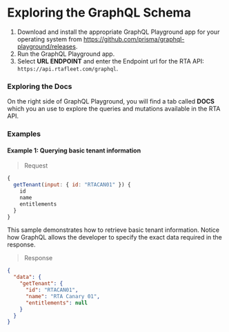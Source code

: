 # Exploring the GraphQL Schema

1. Download and install the appropriate GraphQL Playground app for your operating system from https://github.com/prisma/graphql-playground/releases.
2. Run the GraphQL Playground app.
3. Select **URL ENDPOINT** and enter the Endpoint url for the RTA API: `https://api.rtafleet.com/graphql`.

### Exploring the Docs

On the right side of GraphQL Playground, you will find a tab called **DOCS** which you an use to explore the queries and mutations available in the RTA API.

### Examples

#### Example 1: Querying basic tenant information

> Request

```javascript
{
  getTenant(input: { id: "RTACAN01" }) {
    id
    name
    entitlements
  }
}
```

This sample demonstrates how to retrieve basic tenant information. Notice how GraphQL allows the developer to specify the exact data required in the response.

> Response

```json
{
  "data": {
    "getTenant": {
      "id": "RTACAN01",
      "name": "RTA Canary 01",
      "entitlements": null
    }
  }
}
```

<!--
#### Example 2: Querying current user information, including the id, name, and RTA desktop username the account is impersonating

> Request

```javascript
{
  getMe {
    id
    email
    firstName
    lastName
    tenants {
      id
      name
      username
    }
  }
}
```

> Response

```json
{
  "data": {
    "getMe": {
      "id": "0wrXTJ5KmgquF7mZA4ZF112LB1PLzOsW",
      "email": null,
      "firstName": null,
      "lastName": null,
      "tenants": [
        {
          "id": "RTACAN01",
          "name": "RTA Canary 01",
          "username": "system"
        }
      ]
    }
  }
}
``` -->
